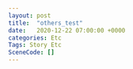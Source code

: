 ```yaml
---
layout: post
title:  "others_test"
date:   2020-12-22 07:00:00 +0000
categories: Etc
Tags: Story Etc
SceneCode: []
---
```

